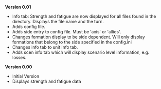 **Version 0.01**
* Info tab: Strength and fatigue are now displayed for all files found in the directory. Displays the file name and the turn.
* Adds config file.
* Adds side entry to config file. Must be 'axis' or 'allies'.
* Changes formation display to be side dependent. Will only display formations that belong to the side specified in the config.ini
* Changes info tab to unit info tab.
* Adds scen info tab which will display scenario level information, e.g. losses.

**Version 0.00**
* Initial Version
* Displays strength and fatigue data